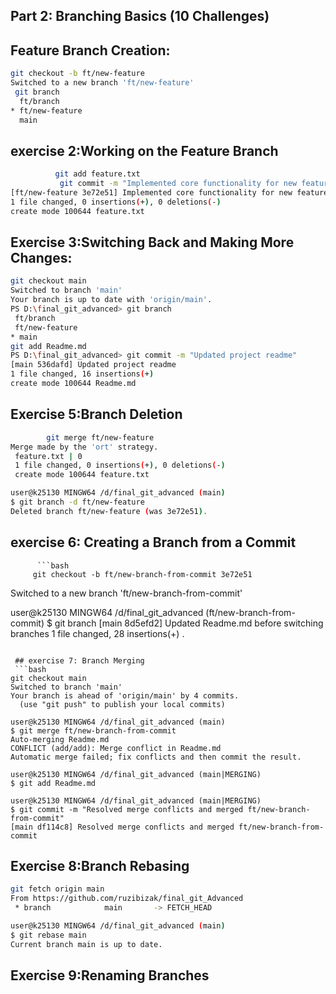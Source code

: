 

## Part 2: Branching Basics (10 Challenges)

## Feature Branch Creation:
```bash
git checkout -b ft/new-feature
Switched to a new branch 'ft/new-feature'
 git branch
  ft/branch
* ft/new-feature
  main
  ```

 
  
   ## exercise 2:Working on the Feature Branch
   ```bash
             git add feature.txt
              git commit -m "Implemented core functionality for new feature"
[ft/new-feature 3e72e51] Implemented core functionality for new feature
 1 file changed, 0 insertions(+), 0 deletions(-)
 create mode 100644 feature.txt
```
 ## Exercise 3:Switching Back and Making More Changes:
 ```bash
git checkout main
Switched to branch 'main'
Your branch is up to date with 'origin/main'.
PS D:\final_git_advanced> git branch
  ft/branch
  ft/new-feature
* main
git add Readme.md
PS D:\final_git_advanced> git commit -m "Updated project readme"
[main 536dafd] Updated project readme
 1 file changed, 16 insertions(+)
 create mode 100644 Readme.md
```
## Exercise 5:Branch Deletion
```bash
        git merge ft/new-feature
Merge made by the 'ort' strategy.
 feature.txt | 0
 1 file changed, 0 insertions(+), 0 deletions(-)
 create mode 100644 feature.txt

user@k25130 MINGW64 /d/final_git_advanced (main)
$ git branch -d ft/new-feature
Deleted branch ft/new-feature (was 3e72e51).
```

## exercise 6: Creating a Branch from a Commit
          ```bash
         git checkout -b ft/new-branch-from-commit 3e72e51
Switched to a new branch 'ft/new-branch-from-commit'

user@k25130 MINGW64 /d/final_git_advanced (ft/new-branch-from-commit)
$ git branch
[main 8d5efd2] Updated Readme.md before switching branches
 1 file changed, 28 insertions(+)
 .
```

 ## exercise 7: Branch Merging
 ```bash
git checkout main                                                                             
Switched to branch 'main'
Your branch is ahead of 'origin/main' by 4 commits.
  (use "git push" to publish your local commits)   

user@k25130 MINGW64 /d/final_git_advanced (main)
$ git merge ft/new-branch-from-commit
Auto-merging Readme.md
CONFLICT (add/add): Merge conflict in Readme.md
Automatic merge failed; fix conflicts and then commit the result.

user@k25130 MINGW64 /d/final_git_advanced (main|MERGING)
$ git add Readme.md

user@k25130 MINGW64 /d/final_git_advanced (main|MERGING)
$ git commit -m "Resolved merge conflicts and merged ft/new-branch-from-commit"
[main df114c8] Resolved merge conflicts and merged ft/new-branch-from-commit
```
## Exercise 8:Branch Rebasing
```bash
git fetch origin main
From https://github.com/ruzibizak/final_git_Advanced
 * branch            main       -> FETCH_HEAD

user@k25130 MINGW64 /d/final_git_advanced (main)
$ git rebase main
Current branch main is up to date.
```
## Exercise 9:Renaming Branches
```bash




